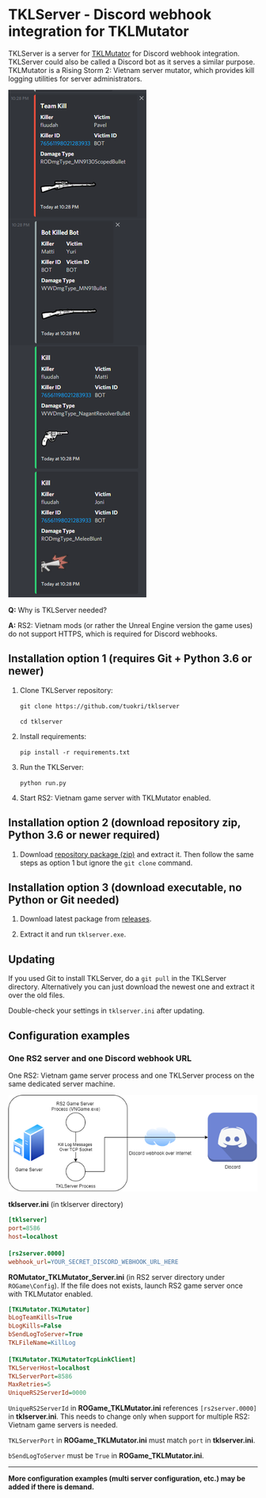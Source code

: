 # TKLServer - Discord webhook integration for TKLMutator

TKLServer is a server for [TKLMutator](https://github.com/tuokri/rs2-tklogging)
for Discord webhook integration. TKLServer could also be called a Discord bot as it
serves a similar purpose.
TKLMutator is a Rising Storm 2: Vietnam server mutator, which provides kill logging
utilities for server administrators.

![Discord examples](discord_example.png)

**Q:** Why is TKLServer needed?

**A:** RS2: Vietnam mods (or rather the Unreal Engine version the game uses)
do not support HTTPS, which is required for Discord webhooks.

## Installation option 1 (requires Git + Python 3.6 or newer)

1. Clone TKLServer repository:

    `git clone https://github.com/tuokri/tklserver`

    `cd tklserver`

2. Install requirements:

    `pip install -r requirements.txt`

3. Run the TKLServer:

    `python run.py`

4. Start RS2: Vietnam game server with TKLMutator enabled.

## Installation option 2 (download repository zip, Python 3.6 or newer required)

1. Download [repository package (zip)](https://github.com/tuokri/tklserver/archive/master.zip)
and extract it. Then follow the same steps as option 1 but ignore the `git clone` command.

## Installation option 3 (download executable, no Python or Git needed)

1. Download latest package from [releases](https://github.com/tuokri/tklserver/releases).

2. Extract it and run `tklserver.exe`.

## Updating

If you used Git to install TKLServer, do a `git pull` in the TKLServer directory.
Alternatively you can just download the newest one and extract
it over the old files.

Double-check your settings in `tklserver.ini` after updating.

## Configuration examples

### One RS2 server and one Discord webhook URL

One RS2: Vietnam game server process and one TKLServer process on the
same dedicated server machine.

![1-server-1-webhook](1-server-1-webhook.png)

**tklserver.ini** (in tklserver directory)
```ini
[tklserver]
port=8586
host=localhost

[rs2server.0000]
webhook_url=YOUR_SECRET_DISCORD_WEBHOOK_URL_HERE
```

**ROMutator_TKLMutator_Server.ini** (in RS2 server directory under `ROGame\Config`).
If the file does not exists, launch RS2 game server once with TKLMutator enabled.

```ini
[TKLMutator.TKLMutator]
bLogTeamKills=True
bLogKills=False
bSendLogToServer=True
TKLFileName=KillLog

[TKLMutator.TKLMutatorTcpLinkClient]
TKLServerHost=localhost
TKLServerPort=8586
MaxRetries=5
UniqueRS2ServerId=0000
```

`UniqueRS2ServerId` in **ROGame_TKLMutator.ini** references `[rs2server.0000]` in **tklserver.ini**.
This needs to change only when support for multiple RS2: Vietnam game servers is needed.

`TKLServerPort` in **ROGame_TKLMutator.ini** must match `port` in **tklserver.ini**.

`bSendLogToServer` must be `True` in **ROGame_TKLMutator.ini**.

---

**More configuration examples (multi server configuration, etc.) may be added if there is demand.**
